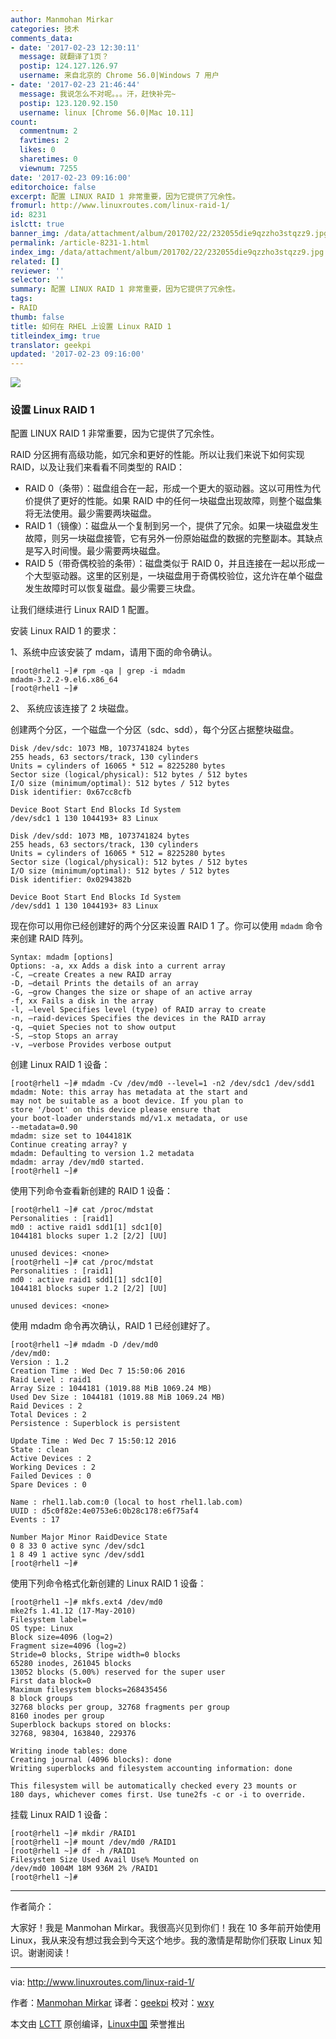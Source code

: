 ```yaml
---
author: Manmohan Mirkar
categories: 技术
comments_data:
- date: '2017-02-23 12:30:11'
  message: 就翻译了1页？
  postip: 124.127.126.97
  username: 来自北京的 Chrome 56.0|Windows 7 用户
- date: '2017-02-23 21:46:44'
  message: 我说怎么不对呢。。。汗，赶快补完~
  postip: 123.120.92.150
  username: linux [Chrome 56.0|Mac 10.11]
count:
  commentnum: 2
  favtimes: 2
  likes: 0
  sharetimes: 0
  viewnum: 7255
date: '2017-02-23 09:16:00'
editorchoice: false
excerpt: 配置 LINUX RAID 1 非常重要，因为它提供了冗余性。
fromurl: http://www.linuxroutes.com/linux-raid-1/
id: 8231
islctt: true
banner_img: /data/attachment/album/201702/22/232055die9qzzho3stqzz9.jpg
permalink: /article-8231-1.html
index_img: /data/attachment/album/201702/22/232055die9qzzho3stqzz9.jpg.thumb.jpg
related: []
reviewer: ''
selector: ''
summary: 配置 LINUX RAID 1 非常重要，因为它提供了冗余性。
tags:
- RAID
thumb: false
title: 如何在 RHEL 上设置 Linux RAID 1
titleindex_img: true
translator: geekpi
updated: '2017-02-23 09:16:00'
---
```


![](/data/attachment/album/201702/22/232055die9qzzho3stqzz9.jpg)


### 设置 Linux RAID 1


配置 LINUX RAID 1 非常重要，因为它提供了冗余性。


RAID 分区拥有高级功能，如冗余和更好的性能。所以让我们来说下如何实现 RAID，以及让我们来看看不同类型的 RAID：


* RAID 0（条带）：磁盘组合在一起，形成一个更大的驱动器。这以可用性为代价提供了更好的性能。如果 RAID 中的任何一块磁盘出现故障，则整个磁盘集将无法使用。最少需要两块磁盘。
* RAID 1（镜像）：磁盘从一个复制到另一个，提供了冗余。如果一块磁盘发生故障，则另一块磁盘接管，它有另外一份原始磁盘的数据的完整副本。其缺点是写入时间慢。最少需要两块磁盘。
* RAID 5（带奇偶校验的条带）：磁盘类似于 RAID 0，并且连接在一起以形成一个大型驱动器。这里的区别是，一块磁盘用于奇偶校验位，这允许在单个磁盘发生故障时可以恢复磁盘。最少需要三块盘。


让我们继续进行 Linux RAID 1 配置。


安装 Linux RAID 1 的要求：


1、系统中应该安装了 mdam，请用下面的命令确认。



```
[root@rhel1 ~]# rpm -qa | grep -i mdadm
mdadm-3.2.2-9.el6.x86_64
[root@rhel1 ~]#

```

2、 系统应该连接了 2 块磁盘。


创建两个分区，一个磁盘一个分区（sdc、sdd），每个分区占据整块磁盘。



```
Disk /dev/sdc: 1073 MB, 1073741824 bytes
255 heads, 63 sectors/track, 130 cylinders
Units = cylinders of 16065 * 512 = 8225280 bytes
Sector size (logical/physical): 512 bytes / 512 bytes
I/O size (minimum/optimal): 512 bytes / 512 bytes
Disk identifier: 0x67cc8cfb

Device Boot Start End Blocks Id System
/dev/sdc1 1 130 1044193+ 83 Linux

Disk /dev/sdd: 1073 MB, 1073741824 bytes
255 heads, 63 sectors/track, 130 cylinders
Units = cylinders of 16065 * 512 = 8225280 bytes
Sector size (logical/physical): 512 bytes / 512 bytes
I/O size (minimum/optimal): 512 bytes / 512 bytes
Disk identifier: 0x0294382b

Device Boot Start End Blocks Id System
/dev/sdd1 1 130 1044193+ 83 Linux

```

现在你可以用你已经创建好的两个分区来设置 RAID 1 了。你可以使用 `mdadm` 命令来创建 RAID 阵列。



```
Syntax: mdadm [options] 
Options: -a, xx Adds a disk into a current array 
-C, —create Creates a new RAID array 
-D, —detail Prints the details of an array 
-G, —grow Changes the size or shape of an active array
-f, xx Fails a disk in the array
-l, —level Specifies level (type) of RAID array to create 
-n, —raid-devices Specifies the devices in the RAID array 
-q, —quiet Species not to show output 
-S, —stop Stops an array 
-v, —verbose Provides verbose output
```

创建 Linux RAID 1 设备：



```
[root@rhel1 ~]# mdadm -Cv /dev/md0 --level=1 -n2 /dev/sdc1 /dev/sdd1
mdadm: Note: this array has metadata at the start and
may not be suitable as a boot device. If you plan to
store '/boot' on this device please ensure that
your boot-loader understands md/v1.x metadata, or use
--metadata=0.90
mdadm: size set to 1044181K
Continue creating array? y
mdadm: Defaulting to version 1.2 metadata
mdadm: array /dev/md0 started.
[root@rhel1 ~]#
```

使用下列命令查看新创建的 RAID 1 设备：



```
[root@rhel1 ~]# cat /proc/mdstat
Personalities : [raid1]
md0 : active raid1 sdd1[1] sdc1[0]
1044181 blocks super 1.2 [2/2] [UU]
 
unused devices: <none>
[root@rhel1 ~]# cat /proc/mdstat
Personalities : [raid1]
md0 : active raid1 sdd1[1] sdc1[0]
1044181 blocks super 1.2 [2/2] [UU]
 
unused devices: <none>
```

使用 mdadm 命令再次确认，RAID 1 已经创建好了。



```
[root@rhel1 ~]# mdadm -D /dev/md0
/dev/md0:
Version : 1.2
Creation Time : Wed Dec 7 15:50:06 2016
Raid Level : raid1
Array Size : 1044181 (1019.88 MiB 1069.24 MB)
Used Dev Size : 1044181 (1019.88 MiB 1069.24 MB)
Raid Devices : 2
Total Devices : 2
Persistence : Superblock is persistent
 
Update Time : Wed Dec 7 15:50:12 2016
State : clean
Active Devices : 2
Working Devices : 2
Failed Devices : 0
Spare Devices : 0
 
Name : rhel1.lab.com:0 (local to host rhel1.lab.com)
UUID : d5c0f82e:4e0753e6:0b28c178:e6f75af4
Events : 17
 
Number Major Minor RaidDevice State
0 8 33 0 active sync /dev/sdc1
1 8 49 1 active sync /dev/sdd1
[root@rhel1 ~]#
```

使用下列命令格式化新创建的 Linux RAID 1 设备：



```
[root@rhel1 ~]# mkfs.ext4 /dev/md0
mke2fs 1.41.12 (17-May-2010)
Filesystem label=
OS type: Linux
Block size=4096 (log=2)
Fragment size=4096 (log=2)
Stride=0 blocks, Stripe width=0 blocks
65280 inodes, 261045 blocks
13052 blocks (5.00%) reserved for the super user
First data block=0
Maximum filesystem blocks=268435456
8 block groups
32768 blocks per group, 32768 fragments per group
8160 inodes per group
Superblock backups stored on blocks:
32768, 98304, 163840, 229376
 
Writing inode tables: done
Creating journal (4096 blocks): done
Writing superblocks and filesystem accounting information: done
 
This filesystem will be automatically checked every 23 mounts or
180 days, whichever comes first. Use tune2fs -c or -i to override.
```

挂载 Linux RAID 1 设备：



```
[root@rhel1 ~]# mkdir /RAID1
[root@rhel1 ~]# mount /dev/md0 /RAID1
[root@rhel1 ~]# df -h /RAID1
Filesystem Size Used Avail Use% Mounted on
/dev/md0 1004M 18M 936M 2% /RAID1
[root@rhel1 ~]#
```



---


 


作者简介：


大家好！我是 Manmohan Mirkar。我很高兴见到你们！我在 10 多年前开始使用 Linux，我从来没有想过我会到今天这个地步。我的激情是帮助你们获取 Linux 知识。谢谢阅读！




---


via: <http://www.linuxroutes.com/linux-raid-1/>


作者：[Manmohan Mirkar](http://www.linuxroutes.com/author/admin/) 译者：[geekpi](https://github.com/geekpi) 校对：[wxy](https://github.com/wxy)


本文由 [LCTT](https://github.com/LCTT/TranslateProject) 原创编译，[Linux中国](https://linux.cn/) 荣誉推出